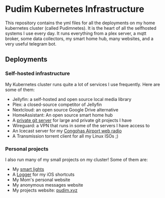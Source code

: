 # Pudim Kubernetes Infrastructure

This repository contains the yml files for all the deployments on my home kubernetes cluster (called Pudimnetes). It is the heart of all the selfhosted systems I use every day. It runs everything from a plex server, a mqtt broker, some data collectors, my smart home hub, many websites, and a very useful telegram bot.

## Deployments

### Self-hosted infrastructure

My Kubernetes cluster runs quite a lot of services I use frequently. Here are some of them:

 - Jellyfin: a self-hosted and open source local media library
 - Plex: a closed-source competitor of Jellyfin
 - Nextcloud: an open source Google Drive alternative
 - HomeAssistant: An open source smart home hub
 - A [private git server](https://github.com/LeRenner/private-git-docker) for large and private git projects I have
 - Wireguard: a VPN that runs in some of the servers I have access to
 - An Icecast server for my [Congohas Airport web radio](https://pudim.xyz/radio)
 - A Transmission torrent client for all my Linux ISOs ;)

### Personal projects

I also run many of my small projects on my cluster! Some of them are:

- My [smart lights](https://github.com/LeRenner/pudimLights)
- A [Logger](https://github.com/LeRenner/iOSLogger) for my iOS shortcuts
- My Mom's personal website
- My anonymous messages website
- My projects website: [pudim.xyz](https://github.com/LeRenner/pudim.xyz)
